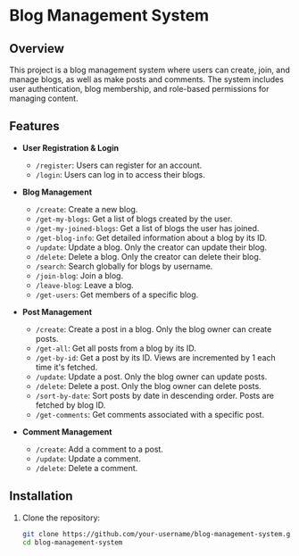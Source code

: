# Blog Management System

## Overview
This project is a blog management system where users can create, join, and manage blogs, as well as make posts and comments. The system includes user authentication, blog membership, and role-based permissions for managing content.

## Features
- **User Registration & Login**
  - `/register`: Users can register for an account.
  - `/login`: Users can log in to access their blogs.

- **Blog Management**
  - `/create`: Create a new blog.
  - `/get-my-blogs`: Get a list of blogs created by the user.
  - `/get-my-joined-blogs`: Get a list of blogs the user has joined.
  - `/get-blog-info`: Get detailed information about a blog by its ID.
  - `/update`: Update a blog. Only the creator can update their blog.
  - `/delete`: Delete a blog. Only the creator can delete their blog.
  - `/search`: Search globally for blogs by username.
  - `/join-blog`: Join a blog.
  - `/leave-blog`: Leave a blog.
  - `/get-users`: Get members of a specific blog.

- **Post Management**
  - `/create`: Create a post in a blog. Only the blog owner can create posts.
  - `/get-all`: Get all posts from a blog by its ID.
  - `/get-by-id`: Get a post by its ID. Views are incremented by 1 each time it's fetched.
  - `/update`: Update a post. Only the blog owner can update posts.
  - `/delete`: Delete a post. Only the blog owner can delete posts.
  - `/sort-by-date`: Sort posts by date in descending order. Posts are fetched by blog ID.
  - `/get-comments`: Get comments associated with a specific post.

- **Comment Management**
  - `/create`: Add a comment to a post.
  - `/update`: Update a comment.
  - `/delete`: Delete a comment.

## Installation

1. Clone the repository:
   ```bash
   git clone https://github.com/your-username/blog-management-system.git
   cd blog-management-system
